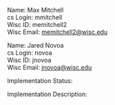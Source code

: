 Name: Max Mitchell  
cs Login: mmitchell  
Wisc ID: memitchell2  
Wisc Email: memitchell2@wisc.edu  

Name: Jared Novoa  
cs Login: novoa  
Wisc ID: jnovoa  
Wisc Email: jnovoa@wisc.edu  

Implementation Status:  


Implementation Description:  
